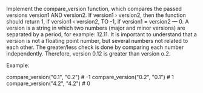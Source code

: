 Implement the compare_version function, which compares the passed versions version1 AND version2. If version1 › version2, then the function should return 1, if version1 ‹ version2, TO -1, if version1 = version2 — 0.
A version is a string in which two numbers (major and minor versions) are separated by a period, for example: 12.11.
It is important to understand that a version is not a floating point number, but several numbers not related to each other.
The greater/less check is done by comparing each number independently. Therefore, version 0.12 is greater than version o.2.

Example:

compare_version("0.1", "0.2") # -1
compare_version("0.2", "0.1") # 1
compare_version("4.2", "4.2") # 0